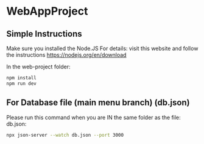 # WebAppProject
 
## Simple Instructions

Make sure you installed the Node.JS
For details: visit this website and follow the instructions
https://nodejs.org/en/download


In the web-project folder:
```bash
npm install
npm run dev
```

##  For Database file (main menu branch) (db.json)

Please run this command when you are IN the same folder as the file: db.json:
```bash
npx json-server --watch db.json --port 3000
```
